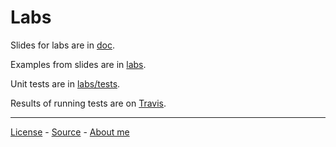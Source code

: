 # Labs

Slides for labs are in [doc](doc/).

Examples from slides are in [labs](https://github.com/pasuder/labs/tree/master/labs).

Unit tests are in [labs/tests](https://github.com/pasuder/labs/tree/master/labs/tests).

Results of running tests are on [Travis](https://travis-ci.org/pasuder/labs).

---

[License](LICENSE) - [Source](https://github.com/pasuder/labs) - [About me](https://pa.suder.info)
